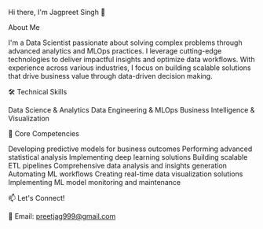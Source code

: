 Hi there, I'm Jagpreet Singh 👋

About Me

I'm a Data Scientist passionate about solving complex problems through advanced analytics and MLOps practices. I leverage cutting-edge technologies to deliver impactful insights and optimize data workflows. With experience across various industries, I focus on building scalable solutions that drive business value through data-driven decision making.



🛠️ Technical Skills

Data Science & Analytics
Data Engineering & MLOps
Business Intelligence & Visualization


🔭 Core Competencies

Developing predictive models for business outcomes
Performing advanced statistical analysis
Implementing deep learning solutions
Building scalable ETL pipelines
Comprehensive data analysis and insights generation
Automating ML workflows
Creating real-time data visualization solutions
Implementing ML model monitoring and maintenance




📫 Let's Connect!

📧 Email: preetjag999@gmail.com
